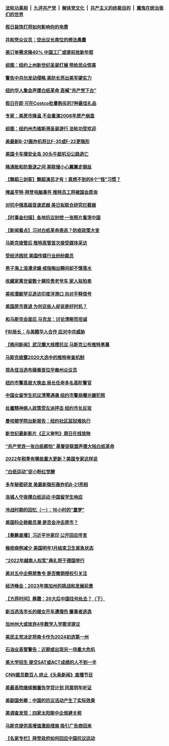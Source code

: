 ####  [法轮功真相](../../../../basic/blob/master/README.md?t=12050802) &nbsp;|&nbsp; [九评共产党](../../../../9ping.md/blob/master/README.md?t=12050802) &nbsp;|&nbsp; [解体党文化](../../../../jtdwh.md/blob/master/README.md?t=12050802)  &nbsp;|&nbsp; [共产主义的终极目的](../../../../gczydzjmd.md/blob/master/README.md?t=12050802) &nbsp;|&nbsp; [魔鬼在统治我们的世界](../../../../mgztzwmdsj.md/blob/master/README.md?t=12050802) 

#### [假日装饰灯将如何影响你的电费](../pages/nsc412/n13878525.md?t=12050802) 

#### [共和党众议员：空出议长席位的想法愚蠢](../pages/nsc412/n13878504.md?t=12050802) 

#### [美订单需求降40% 中国工厂或提前放新年假](../pages/nsc412/n13878498.md?t=12050802) 

#### [组图：纽约上州新世纪圣诞灯展 带给民众惊喜](../pages/nsc412/n13878459.md?t=12050802) 

#### [警告中共勿发动侵略 美防长亮出美军硬实力](../pages/nsc412/n13878438.md?t=12050802) 

#### [纽约华人集会声援白纸革命 高喊“共产党下台”](../pages/nsc412/n13878279.md?t=12050802) 

#### [假日在即 可在Costco批量购买的7种最佳礼品](../pages/nsc412/n13876443.md?t=12050802) 

#### [专家：美房市降温 不会重演2008年房产崩盘](../pages/nsc412/n13878147.md?t=12050802) 

#### [组图：纽约州杰维斯港圣诞游行 法轮功受欢迎](../pages/nsc412/n13878252.md?t=12050802) 

#### [美最新B-21轰炸机将比F-35或F-22更隐形](../pages/nsc412/n13878027.md?t=12050802) 

#### [美国卡车撞安全岛 30头牛趁机沿公路逃亡](../pages/nsc412/n13878193.md?t=12050802) 

#### [降通胀和防衰退之间 美联储小心翼翼走钢丝](../pages/nsc412/n13878120.md?t=12050802) 

#### [【舞蹈三剑客】舞蹈演员才有！意想不到的8个“怪”习惯？](../pages/nsc412/n13878150.md?t=12050802) 

#### [掩盖亨特·拜登电脑事件 推特员工将被国会质询](../pages/nsc412/n13878119.md?t=12050802) 

#### [对抗中俄高超音速武器 美日拟联合研究拦截器](../pages/nsc412/n13878095.md?t=12050802) 

#### [【时事金扫描】各地抗议封控 一张照片看哭中国](../pages/nsc412/n13878025.md?t=12050802) 

#### [【新闻看点】习对白纸革命表态？防疫政策大变](../pages/nsc412/n13877672.md?t=12050802) 

#### [马斯克接管后 推特高管首次接受媒体采访](../pages/nsc412/n13878064.md?t=12050802) 

#### [受经济困扰 美国传媒行业纷纷裁员](../pages/nsc412/n13878066.md?t=12050802) 

#### [男子海上浪漫求婚 戒指掏出瞬间却不慎落水](../pages/nsc412/n13877912.md?t=12050802) 

#### [收藏家离世留数十辆珍贵老爷车 家人拟拍卖](../pages/nsc412/n13877877.md?t=12050802) 

#### [美核潜艇罕见造访印度洋港口 向对手释信号](../pages/nsc412/n13878029.md?t=12050802) 

#### [美国房市衰退 为何这些人却说是好时机？](../pages/nsc412/n13877735.md?t=12050802) 

#### [和马斯克会面后 马克龙：讨论清晰而坦诚](../pages/nsc412/n13877961.md?t=12050802) 

#### [FBI局长：与美籍华人合作 应对中共威胁](../pages/nsc412/n13877934.md?t=12050802) 

#### [【晚间新闻】武汉爆大规模抗议 马斯克公布推特黑幕](../pages/nsc412/n13877931.md?t=12050802) 

#### [马斯克披露2020大选中的推特审查机制](../pages/nsc412/n13877927.md?t=12050802) 




#### [郑永佳当选布碌崙首位华裔州众议员](../pages/nsc412/n13877794.md?t=12050802) 

#### [纽约市警高层大换血 局长任命多名高阶警官](../pages/nsc412/n13877809.md?t=12050802) 

#### [中国女留学生抗议清零遇袭 纽约市警局曝光嫌犯照](../pages/nsc412/n13877807.md?t=12050802) 

#### [处置精神病人政策受左派抨击 纽约市长反驳](../pages/nsc412/n13877775.md?t=12050802) 

#### [曼哈顿学院出新报告：纽约社区监狱难执行](../pages/nsc412/n13877779.md?t=12050802) 

#### [新世纪最新影片《正义审判》周日在线放映](../pages/nsc412/n13877800.md?t=12050802) 

#### [“共产党连一张白纸都怕” 基督徒联盟声援大陆白纸革命](../pages/nsc412/n13877798.md?t=12050802) 

#### [2022年税季有哪些重大更新？美国专家这样说](../pages/nsc412/n13877715.md?t=12050802) 

#### [“白纸运动”促小粉红觉醒](../pages/nsc412/n13877842.md?t=12050802) 

#### [多年秘密研发 美最新隐形轰炸机B-21亮相](../pages/nsc412/n13877758.md?t=12050802) 

#### [洛城人守夜撑白纸运动 中国留学生响应](../pages/nsc412/n13877826.md?t=12050802) 

#### [冷战时期的回忆（一）：16小时的“噩梦”](../pages/nsc412/n13877818.md?t=12050802) 

#### [美国科企掀裁员潮 是否会冲击房市？](../pages/nsc412/n13877752.md?t=12050802) 

#### [【秦鹏直播】习近平许家印 公开回应传言](../pages/nsc412/n13877696.md?t=12050802) 

#### [猴痘病例减少 美国明年1月结束卫生紧急状态](../pages/nsc412/n13877717.md?t=12050802) 

#### [“2022年越南人权奖”典礼将于德国举行](../pages/nsc412/n13877755.md?t=12050802) 

#### [美对五中企祭禁售令 是否撤销授权引关注](../pages/nsc412/n13877620.md?t=12050802) 

#### [经济峰会：2023年南加州的挑战和发展前景](../pages/nsc412/n13877733.md?t=12050802) 

#### [【方菲时间】蔡霞：20大后中国往何处去？（下）](../pages/nsc412/n13877445.md?t=12050802) 

#### [新当选洛市长的继女开车遭撞伤 肇事者逃逸](../pages/nsc412/n13877728.md?t=12050802) 

#### [加州州大或放弃4年数学入学要求提议](../pages/nsc412/n13877716.md?t=12050802) 

#### [美民主党决定将南卡作为2024初选第一州](../pages/nsc412/n13877665.md?t=12050802) 

#### [石油业高管警告：近期或出现另一场重大危机](../pages/nsc412/n13877695.md?t=12050802) 

#### [美大学招生 提交SAT或ACT成绩的人不到一半](../pages/nsc412/n13877598.md?t=12050802) 

#### [CNN裁员数百人 终止《头条新闻》直播节目](../pages/nsc412/n13877643.md?t=12050802) 

#### [美最高院继续搁置免学贷计划 同意明年听证](../pages/nsc412/n13877693.md?t=12050802) 

#### [美副国务卿：中国的抗议活动产生了实际效果](../pages/nsc412/n13877653.md?t=12050802) 

#### [美调查发现：四家太阳能中企规避关税](../pages/nsc412/n13877642.md?t=12050802) 

#### [马斯克提供高增值激励措施 吸引广告商回来](../pages/nsc412/n13877597.md?t=12050802) 

#### [【名家专栏】拜登政府如何回应中国抗议运动](../pages/nsc412/n13877490.md?t=12050802) 

